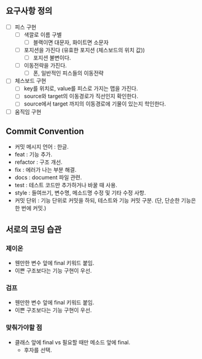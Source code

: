 ## 요구사항 정의

- [ ] 피스 구현
    - [ ] 색깔로 이름 구별
        - [ ] 블랙이면 대문자, 화이트면 소문자
    - [ ] 포지션을 가진다 (유효한 포지션 (체스보드의 위치 값))
        - [ ] 포지션 불변이다.
    - [ ] 이동전략을 가진다.
        - [ ] 폰, 일반적인 피스들의 이동전략
- [ ] 체스보드 구현
    - [ ] key를 위치로, value를 피스로 가지는 맵을 가진다. 
    - [ ] source와 target의 이동경로가 직선인지 확인한다.
    - [ ] source에서 target 까지의 이동경로에 기물이 있는지 학인한다. 
- [ ] 움직임 구현

## Commit Convention

- 커밋 메시지 언어 : 한글.
- feat : 기능 추가.
- refactor : 구조 개선.
- fix : 에러가 나는 부분 해결.
- docs : document 파일 관련.
- test : 테스트 코드만 추가하거나 바꿀 때 사용.
- style : 들여쓰기, 변수명, 메소드명 수정 및 기타 수정 사항.
- 커밋 단위 : 기능 단위로 커밋을 하되, 테스트와 기능 커밋 구분.
  (단, 단순한 기능은 한 번에 커밋.)

## 서로의 코딩 습관

### 제이온

- 웬만한 변수 앞에 final 키워드 붙임.
- 이쁜 구조보다는 기능 구현이 우선.

### 검프

- 웬만한 변수 앞에 final 키워드 붙임.
- 이쁜 구조보다는 기능 구현이 우선.

### 맞춰가야할 점

- 클래스 앞에 final vs 필요할 때만 메소드 앞에 final.
    - 후자를 선택.